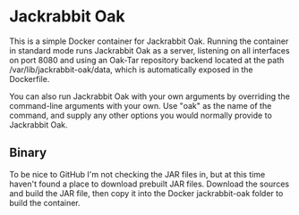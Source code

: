 # Jackrabbit Oak

This is a simple Docker container for Jackrabbit Oak.  Running the container in standard mode runs Jackrabbit Oak as a server, listening on all interfaces on port 8080 and using an Oak-Tar repository backend located at the path /var/lib/jackrabbit-oak/data, which is automatically exposed in the Dockerfile.

You can also run Jackrabbit Oak with your own arguments by overriding the command-line arguments with your own.  Use "oak" as the name of the command, and supply any other options you would normally provide to Jackrabbit Oak.

## Binary

To be nice to GitHub I'm not checking the JAR files in, but at this time haven't found a place to download prebuilt JAR files.  Download the sources and build the JAR file, then copy it into the Docker jackrabbit-oak folder to build the container.

